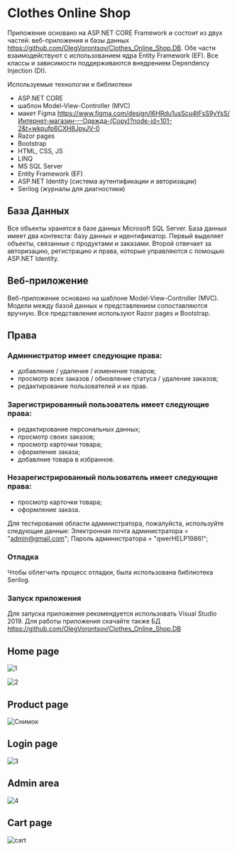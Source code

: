 # Clothes Online Shop

Приложение основано на ASP.NET CORE Framework и состоит из двух частей: веб-приложения и базы данных https://github.com/OlegVorontsov/Clothes_Online_Shop.DB. Обе части взаимодействуют с использованием ядра Entity Framework (EF). Все классы и зависимости поддерживаются внедрением Dependency Injection (DI).

Используемые технологии и библиотеки
- ASP.NET CORE
- шаблон Model-View-Controller (MVC)
- макет Figma https://www.figma.com/design/l6HRdu1usScu4tFsS9yYsS/Интернет-магазин---Одежда-(Copy)?node-id=101-2&t=wkpufp6CXH8JpyJV-0
- Razor pages
- Bootstrap
- HTML, CSS, JS
- LINQ
- MS SQL Server
- Entity Framework (EF)
- ASP.NET Identity (система аутентификации и авторизации)
- Serilog (журналы для диагностики)

## База Данных
Все объекты хранятся в базе данных Microsoft SQL Server. База данных имеет два контекста: базу данных и идентификатор. Первый выделяет объекты, связанные с продуктами и заказами. Второй отвечает за авторизацию, регистрацию и права, которые управляются с помощью ASP.NET Identity.

## Веб-приложение
Веб-приложение основано на шаблоне Model-View-Controller (MVC). Модели между базой данных и представлением сопоставляются вручную. Все представления используют Razor pages и Bootstrap.

## Права
### Администратор имеет следующие права:
- добавление / удаление / изменение товаров;
- просмотр всех заказов / обновление статуса / удаление заказов;
- редактирование пользователей и их прав.

### Зарегистрированный пользователь имеет следующие права:
- редактирование персональных данных;
- просмотр своих заказов;
- просмотр карточки товара;
- оформление заказа;
- добавлние товара в избранное.

### Незарегистрированный пользователь имеет следующие права:
- просмотр карточки товара;
- оформление заказа.

Для тестирования области администратора, пожалуйста, используйте следующие данные:
Электронная почта администратора = "admin@gmail.com"; Пароль администратора = "qwerHELP1986!";

### Отладка
Чтобы облегчить процесс отладки, была использована библиотека Serilog.

### Запуск приложения
Для запуска приложения рекомендуется использовать Visual Studio 2019. Для работы приложения скачайте также БД https://github.com/OlegVorontsov/Clothes_Online_Shop.DB

## Home page

![1](https://github.com/OlegVorontsov/Clothes_Online_Shop/assets/102809790/b8969332-4dd1-44ed-ad17-91b1d4d5c1c5)

![2](https://github.com/OlegVorontsov/Clothes_Online_Shop/assets/102809790/959abec6-cf40-452b-856d-8e0f7678e23e)

## Product page

![Снимок](https://github.com/OlegVorontsov/Clothes_Online_Shop/assets/102809790/292829ca-7373-4fe4-8688-17303ded2924)


## Login page

![3](https://github.com/OlegVorontsov/Clothes_Online_Shop/assets/102809790/7ddf6067-569c-4901-8e72-8014e053ab93)

## Admin area

![4](https://github.com/OlegVorontsov/Clothes_Online_Shop/assets/102809790/6ebe9081-79b0-4f19-8d3a-9fa3e9cdbe1b)

## Cart page

![cart](https://github.com/OlegVorontsov/Clothes_Online_Shop/assets/102809790/82915cc7-fc87-4da4-a52d-3538fb249404)




